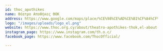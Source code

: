 ```yaml
---
id: thoc_apothikes
name: Θέατρο Αποθήκες ΘΟΚ
address: https://www.google.com/maps/place/%CE%98%CE%AD%CE%B1%CF%84%CF%81%CE%BF+%CE%91%CF%80%CE%BF%CE%B8%CE%AE%CE%BA%CE%B5%CF%82+%CE%98%CE%9F%CE%9A/@35.1263705,33.3689318,17z/data=!3m1!4b1!4m5!3m4!1s0x14de19a27615e4f3:0xc1322f05215a0553!8m2!3d35.126417!4d33.3711337
logo: "/images/uploads/logo_el.png"
website: https://www.thoc.org.cy/about/theatro-apothikes-thok,el-about-02-02,el
instagram_page: https://www.instagram.com/th.o.c/
facebook_page: https://www.facebook.com/ThocOfficial/

---
```

